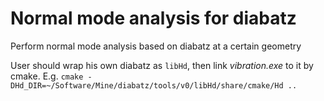 # Normal mode analysis for diabatz
Perform normal mode analysis based on diabatz at a certain geometry

User should wrap his own diabatz as `libHd`, then link *vibration.exe* to it by cmake. E.g. `cmake -DHd_DIR=~/Software/Mine/diabatz/tools/v0/libHd/share/cmake/Hd ..`
